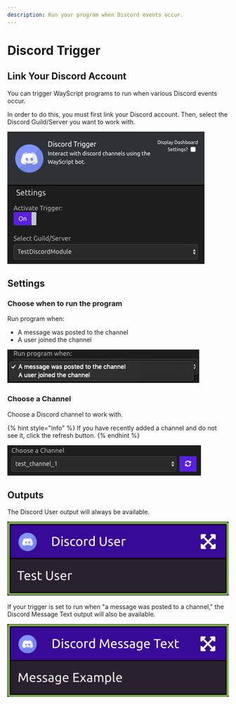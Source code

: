 ```yaml
---
description: Run your program when Discord events occur.
---
```


# Discord Trigger

## Link Your Discord Account

You can trigger WayScript programs to run when various Discord events occur.

In order to do this, you must first link your Discord account. Then, select the Discord Guild/Server you want to work with.

![](../../.gitbook/assets/img1%20%281%29.png)

## Settings

### Choose when to run the program

Run program when:

* A message was posted to the channel
* A user joined the channel

![](../../.gitbook/assets/img2.png)

### Choose a Channel

Choose a Discord channel to work with.

{% hint style="info" %}
If you have recently added a channel and do not see it, click the refresh button.
{% endhint %}

![](../../.gitbook/assets/img3%20%283%29.png)

## Outputs

The Discord User output will always be available.

![](../../.gitbook/assets/img4%20%281%29.png)

If your trigger is set to run when "a message was posted to a channel," the Discord Message Text output will also be available.

![](../../.gitbook/assets/img5.png)

